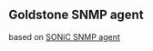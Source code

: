 Goldstone SNMP agent
---

based on [SONiC SNMP agent](https://github.com/Azure/sonic-snmpagent/tree/master/src/sonic_ax_impl)
